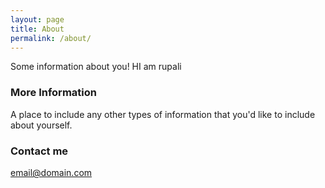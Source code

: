 ```yaml
---
layout: page
title: About
permalink: /about/
---
```


Some information about you!
HI am rupali

### More Information

A place to include any other types of information that you'd like to include about yourself.

### Contact me

[email@domain.com](mailto:email@domain.com)
